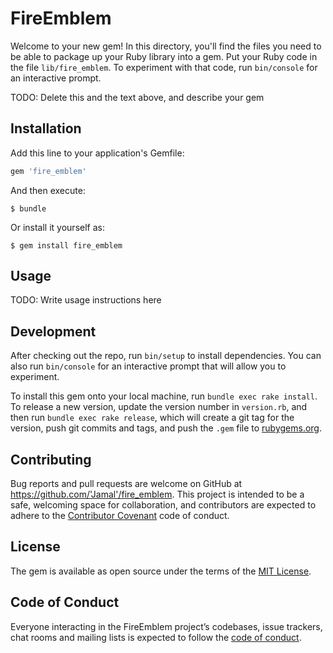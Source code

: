 # FireEmblem

Welcome to your new gem! In this directory, you'll find the files you need to be able to package up your Ruby library into a gem. Put your Ruby code in the file `lib/fire_emblem`. To experiment with that code, run `bin/console` for an interactive prompt.

TODO: Delete this and the text above, and describe your gem

## Installation

Add this line to your application's Gemfile:

```ruby
gem 'fire_emblem'
```

And then execute:

    $ bundle

Or install it yourself as:

    $ gem install fire_emblem

## Usage

TODO: Write usage instructions here

## Development

After checking out the repo, run `bin/setup` to install dependencies. You can also run `bin/console` for an interactive prompt that will allow you to experiment.

To install this gem onto your local machine, run `bundle exec rake install`. To release a new version, update the version number in `version.rb`, and then run `bundle exec rake release`, which will create a git tag for the version, push git commits and tags, and push the `.gem` file to [rubygems.org](https://rubygems.org).

## Contributing

Bug reports and pull requests are welcome on GitHub at https://github.com/'Jamal'/fire_emblem. This project is intended to be a safe, welcoming space for collaboration, and contributors are expected to adhere to the [Contributor Covenant](http://contributor-covenant.org) code of conduct.

## License

The gem is available as open source under the terms of the [MIT License](https://opensource.org/licenses/MIT).

## Code of Conduct

Everyone interacting in the FireEmblem project’s codebases, issue trackers, chat rooms and mailing lists is expected to follow the [code of conduct](https://github.com/'Jamal'/fire_emblem/blob/master/CODE_OF_CONDUCT.md).

